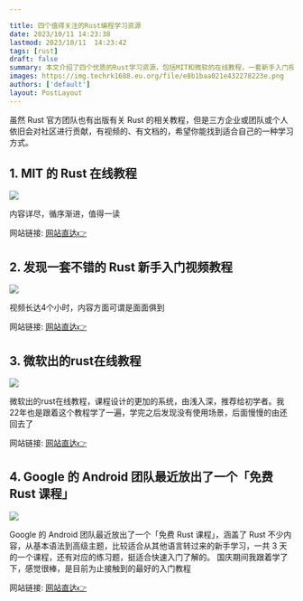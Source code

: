 ```yaml
---

title: 四个值得关注的Rust编程学习资源
date: 2023/10/11 14:23:38
lastmod: 2023/10/11  14:23:42
tags: [rust]
draft: false
summary: 本文介绍了四个优质的Rust学习资源，包括MIT和微软的在线教程，一套新手入门视频教程，以及Google Android团队的免费Rust课程。这些资源覆盖了从基础到高级的Rust知识，适合各类学习者，无论是初学者还是希望深化理解的开发者。
images: https://img.techrk1688.eu.org/file/e8b1baa021e432278223e.png
authors: ['default']
layout: PostLayout
---
```


虽然 Rust 官方团队也有出版有关 Rust 的相关教程，但是三方企业或团队或个人依旧会对社区进行贡献，有视频的、有文档的，希望你能找到适合自己的一种学习方式。

## 1. MIT 的 Rust 在线教程

![](https://img.techrk1688.eu.org/file/c083bf64999bbe7df9e51.png)

内容详尽，循序渐进，值得一读

网站链接: [网站直达👉](https://web.mit.edu/rust-lang_v1.25/arch/amd64_ubuntu1404/share/doc/rust/html/book/first-edition/README.html)

## 2. 发现一套不错的 Rust 新手入门视频教程

![](https://img.techrk1688.eu.org/file/358cc4d997f9561f2d8a2.png)

视频长达4个小时，内容方面可谓是面面俱到

网站链接: [网站直达👉](https://frontendmasters.com/courses/rust/)

## 3. 微软出的rust在线教程

![](https://img.techrk1688.eu.org/file/7c56a1d6b048d67b04743.png)

微软出的rust在线教程，课程设计的更加的系统，由浅入深，推荐给初学者。我22年也是跟着这个教程学了一遍，学完之后发现没有使用场景，后面慢慢的由还回去了

网站链接: [网站直达👉](https://learn.microsoft.com/zh-cn/training/paths/rust-first-steps/)

## 4. Google 的 Android 团队最近放出了一个「免费 Rust 课程」

![](https://img.techrk1688.eu.org/file/4e95213da304791e83127.png)

Google 的 Android 团队最近放出了一个「免费 Rust 课程」，涵盖了 Rust 不少内容，从基本语法到高级主题，比较适合从其他语言转过来的新手学习，一共 3 天的一个课程，还有对应的练习题，挺适合快速入门了解的。
国庆期间我跟着学了下，感觉很棒，是目前为止接触到的最好的入门教程

网站链接: [网站直达👉](https://google.github.io/comprehensive-rust/index.html)
